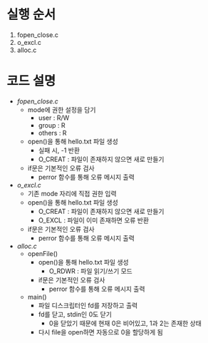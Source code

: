 # 실행 순서
1. fopen_close.c
2. o_excl.c
3. alloc.c
# 코드 설명
- *fopen_close.c*
  - mode에 권한 설정을 담기
    - user : R/W
    - group : R
    - others : R
  - open()을 통해 hello.txt 파일 생성
    - 실패 시, -1 반환
    - O_CREAT : 파일이 존재하지 않으면 새로 만들기
  - if문은 기본적인 오류 검사
    - perror 함수를 통해 오류 메시지 출력
- *o_excl.c*
  - 기존 mode 자리에 직접 권한 입력
  - open()을 통해 hello.txt 파일 생성
    - O_CREAT : 파일이 존재하지 않으면 새로 만들기
    - O_EXCL : 파일이 이미 존재하면 오류 반환
  - if문은 기본적인 오류 검사
    - perror 함수를 통해 오류 메시지 출력
- *alloc.c*
  - openFile()
    - open()을 통해 hello.txt 파일 생성
      - O_RDWR : 파일 읽기/쓰기 모드
    - if문은 기본적인 오류 검사
      - perror 함수를 통해 오류 메시지 출력
  - main()
    - 파일 디스크립터인 fd를 저장하고 출력
    - fd를 닫고, stdin인 0도 닫기
      - 0을 닫았기 때문에 현재 0은 비어있고, 1과 2는 존재한 상태
    - 다시 file을 open하면 자동으로 0을 할당하게 됨

